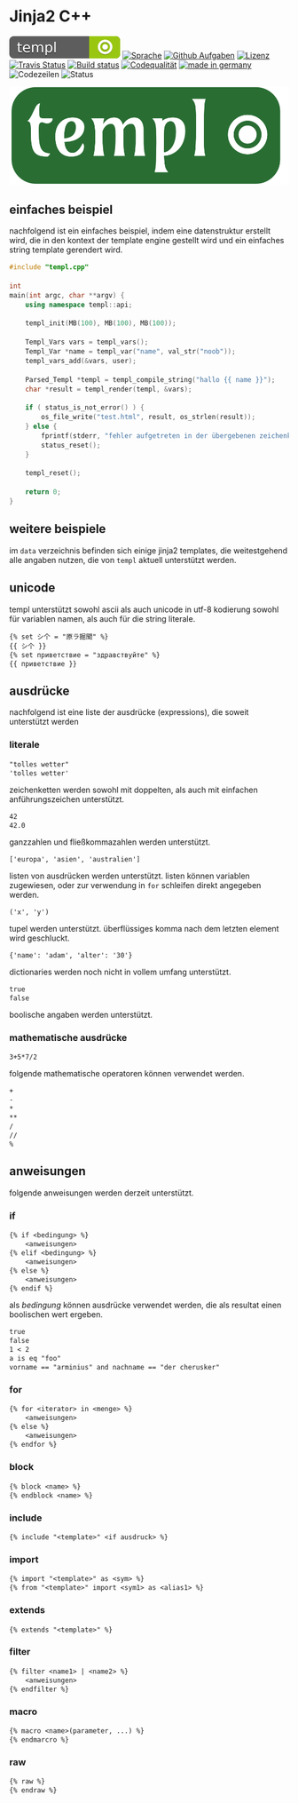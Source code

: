 # Jinja2 C++

[![Templ](static/shield.svg)](https://github.com/NoobSaibot/templ) [![Sprache](https://img.shields.io/badge/language-C++-blue.svg)](https://isocpp.org/) [![Github Aufgaben](https://img.shields.io/github/issues/NoobSaibot/templ)](https://github.com/NoobSaibot/templ/issues) [![Lizenz](https://img.shields.io/github/license/NoobSaibot/templ)](https://raw.githubusercontent.com/NoobSaibot/templ/dev/LICENSE) [![Travis Status](https://travis-ci.org/NoobSaibot/templ.svg?branch=dev)](https://travis-ci.org/NoobSaibot/templ) [![Build status](https://ci.appveyor.com/api/projects/status/d5vpfm3mtao94aow/branch/dev?svg=true)](https://ci.appveyor.com/project/NoobSaibot/templ/branch/dev) [![Codequalität](https://api.codacy.com/project/badge/Grade/f4e97144ea6d43b3a38fc34e9b5e50b7)](https://www.codacy.com/manual/NoobSaibot/templ?utm_source=github.com&amp;utm_medium=referral&amp;utm_content=NoobSaibot/templ&amp;utm_campaign=Badge_Grade) [![made in germany](https://img.shields.io/badge/made%20in-germany-red)](https://en.wikipedia.org/wiki/Made_in_Germany) ![Codezeilen](https://tokei.rs/b1/github/NoobSaibot/templ) ![Status](https://img.shields.io/badge/status-v0.1--alpha-orange)

![](static/logo_1000.png)

## einfaches beispiel

nachfolgend ist ein einfaches beispiel, indem eine datenstruktur erstellt wird, die in den kontext der
template engine gestellt wird und ein einfaches string template gerendert wird.

```c++
#include "templ.cpp"

int
main(int argc, char **argv) {
    using namespace templ::api;

    templ_init(MB(100), MB(100), MB(100));

    Templ_Vars vars = templ_vars();
    Templ_Var *name = templ_var("name", val_str("noob"));
    templ_vars_add(&vars, user);

    Parsed_Templ *templ = templ_compile_string("hallo {{ name }}");
    char *result = templ_render(templ, &vars);

    if ( status_is_not_error() ) {
        os_file_write("test.html", result, os_strlen(result));
    } else {
        fprintf(stderr, "fehler aufgetreten in der übergebenen zeichenkette: %s\n", status_message());
        status_reset();
    }

    templ_reset();

    return 0;
}
```

## weitere beispiele

im `data` verzeichnis befinden sich einige jinja2 templates, die weitestgehend alle angaben nutzen, die von `templ` aktuell unterstützt werden.

## unicode

templ unterstützt sowohl ascii als auch unicode in utf-8 kodierung sowohl für variablen namen, als auch
für die string literale.

```jinja2
{% set シ个 = "原ラ掘聞" %}
{{ シ个 }}
{% set приветствие = "здравствуйте" %}
{{ приветствие }}
```

## ausdrücke

nachfolgend ist eine liste der ausdrücke (expressions), die soweit unterstützt werden

### literale

```jinja2
"tolles wetter"
'tolles wetter'
```

zeichenketten werden sowohl mit doppelten, als auch mit einfachen anführungszeichen unterstützt.

```jinja2
42
42.0
```

ganzzahlen und fließkommazahlen werden unterstützt.

```jinja2
['europa', 'asien', 'australien']
```

listen von ausdrücken werden unterstützt. listen können variablen zugewiesen, oder zur 
verwendung in `for` schleifen direkt angegeben werden.

```jinja2
('x', 'y')
```

tupel werden unterstützt. überflüssiges komma nach dem letzten element wird geschluckt.

```jinja2
{'name': 'adam', 'alter': '30'}
```

dictionaries werden noch nicht in vollem umfang unterstützt.

```jinja2
true
false
```

boolische angaben werden unterstützt.

### mathematische ausdrücke

```jinja2
3+5*7/2
```

folgende mathematische operatoren können verwendet werden.

```jinja2
+
-
*
**
/
//
%
```

## anweisungen

folgende anweisungen werden derzeit unterstützt.

### if

```jinja2
{% if <bedingung> %}
    <anweisungen>
{% elif <bedingung> %}
    <anweisungen>
{% else %}
    <anweisungen>
{% endif %}
```

als *bedingung* können ausdrücke verwendet werden, die als resultat einen boolischen wert ergeben.

    true
    false
    1 < 2
    a is eq "foo"
    vorname == "arminius" and nachname == "der cherusker"

### for

```jinja2
{% for <iterator> in <menge> %}
    <anweisungen>
{% else %}
    <anweisungen>
{% endfor %}
```

### block

```jinja2
{% block <name> %}
{% endblock <name> %}
```

### include

```jinja2
{% include "<template>" <if ausdruck> %}
```

### import

```jinja2
{% import "<template>" as <sym> %}
{% from "<template>" import <sym1> as <alias1> %}
```

### extends

```jinja2
{% extends "<template>" %}
```

### filter

```jinja2
{% filter <name1> | <name2> %}
    <anweisungen>
{% endfilter %}
```

### macro

```jinja2
{% macro <name>(parameter, ...) %}
{% endmarcro %}
```

### raw

```jinja2
{% raw %}
{% endraw %}
```
